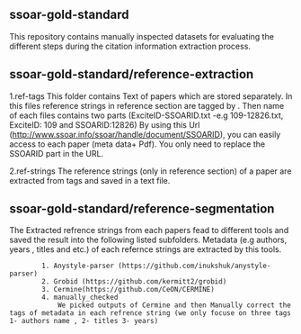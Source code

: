 ## ssoar-gold-standard
This repository contains manually inspected datasets for evaluating the different steps during the citation information extraction process.


## ssoar-gold-standard/reference-extraction
1.ref-tags
		This folder contains Text of papers which are stored separately. In this files reference strings in reference section are tagged by <ref></ref>.
		Then name of each files contains two parts (ExciteID-SSOARID.txt -e.g 109-12826.txt, ExciteID: 109 and SSOARID:12826)
		By using this Url (http://www.ssoar.info/ssoar/handle/document/SSOARID), you can easily access to each paper (meta data+ Pdf). You only need to replace the SSOARID part in the URL.
	
2.ref-strings
		The reference strings (only in reference section) of a paper are extracted from <ref></ref> tags and saved in a text file.

## ssoar-gold-standard/reference-segmentation
The Extracted refrence strings from each papers fead to different tools and saved the result into the following listed subfolders. 
Metadata (e.g authors, years , titles and etc.) of each refernce strings are extracted by this tools.
			
			1. Anystyle-parser (https://github.com/inukshuk/anystyle-parser)
			2. Grobid (https://github.com/kermitt2/grobid)
			3. Cermine(https://github.com/CeON/CERMINE)
			4. manually_checked
				We picked outputs of Cermine and then Manually correct the tags of metadata in each refrence string (we only focuse on three tags 1- authors name , 2- titles 3- years)
